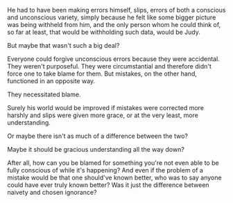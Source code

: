 He had to have been making errors himself, slips, errors of both a conscious and unconscious variety, simply because he felt like some bigger picture was being withheld from him, and the only person whom he could think of, so far at least, that would be withholding such data, would be Judy.

But maybe that wasn't such a big deal?

Everyone could forgive unconscious errors because they were accidental. They weren't purposeful. They were circumstantial and therefore didn't force one to take blame for them. But mistakes, on the other hand, functioned in an opposite way.

They necessitated blame.

Surely his world would be improved if mistakes were corrected more harshly and slips were given more grace, or at the very least, more understanding.

Or maybe there isn't as much of a difference between the two?

Maybe it should be gracious understanding all the way down?

After all, how can you be blamed for something you're not even able to be fully conscious of while it's happening? And even if the problem of a mistake would be that one should've known better, who was to say anyone could have ever truly known better? Was it just the difference between naivety and chosen ignorance?